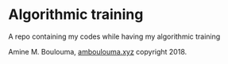 # Algorithmic training

A repo containing my codes while having my algorithmic training

Amine M. Boulouma, [amboulouma.xyz](amboulouma.xyz) copyright 2018.